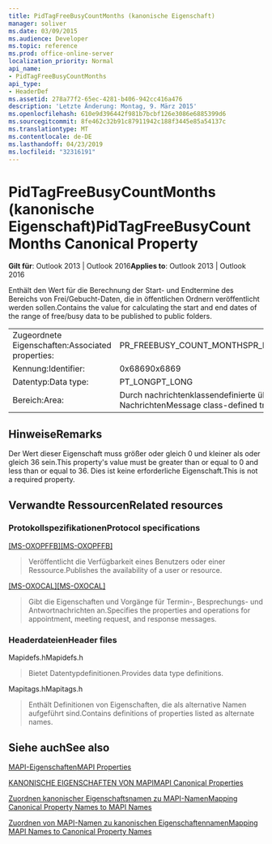```yaml
---
title: PidTagFreeBusyCountMonths (kanonische Eigenschaft)
manager: soliver
ms.date: 03/09/2015
ms.audience: Developer
ms.topic: reference
ms.prod: office-online-server
localization_priority: Normal
api_name:
- PidTagFreeBusyCountMonths
api_type:
- HeaderDef
ms.assetid: 278a77f2-65ec-4281-b406-942cc416a476
description: 'Letzte Änderung: Montag, 9. März 2015'
ms.openlocfilehash: 610e9d396442f981b7bcbf126e3086e6885399d6
ms.sourcegitcommit: 8fe462c32b91c87911942c188f3445e85a54137c
ms.translationtype: MT
ms.contentlocale: de-DE
ms.lasthandoff: 04/23/2019
ms.locfileid: "32316191"
---
```

# <a name="pidtagfreebusycountmonths-canonical-property"></a><span data-ttu-id="08136-103">PidTagFreeBusyCountMonths (kanonische Eigenschaft)</span><span class="sxs-lookup"><span data-stu-id="08136-103">PidTagFreeBusyCountMonths Canonical Property</span></span>

  
  
<span data-ttu-id="08136-104">**Gilt für**: Outlook 2013 | Outlook 2016</span><span class="sxs-lookup"><span data-stu-id="08136-104">**Applies to**: Outlook 2013 | Outlook 2016</span></span> 
  
<span data-ttu-id="08136-105">Enthält den Wert für die Berechnung der Start- und Endtermine des Bereichs von Frei/Gebucht-Daten, die in öffentlichen Ordnern veröffentlicht werden sollen.</span><span class="sxs-lookup"><span data-stu-id="08136-105">Contains the value for calculating the start and end dates of the range of free/busy data to be published to public folders.</span></span>
  
|||
|:-----|:-----|
|<span data-ttu-id="08136-106">Zugeordnete Eigenschaften:</span><span class="sxs-lookup"><span data-stu-id="08136-106">Associated properties:</span></span>  <br/> |<span data-ttu-id="08136-107">PR_FREEBUSY_COUNT_MONTHS</span><span class="sxs-lookup"><span data-stu-id="08136-107">PR_FREEBUSY_COUNT_MONTHS</span></span>  <br/> |
|<span data-ttu-id="08136-108">Kennung:</span><span class="sxs-lookup"><span data-stu-id="08136-108">Identifier:</span></span>  <br/> |<span data-ttu-id="08136-109">0x6869</span><span class="sxs-lookup"><span data-stu-id="08136-109">0x6869</span></span>  <br/> |
|<span data-ttu-id="08136-110">Datentyp:</span><span class="sxs-lookup"><span data-stu-id="08136-110">Data type:</span></span>  <br/> |<span data-ttu-id="08136-111">PT_LONG</span><span class="sxs-lookup"><span data-stu-id="08136-111">PT_LONG</span></span>  <br/> |
|<span data-ttu-id="08136-112">Bereich:</span><span class="sxs-lookup"><span data-stu-id="08136-112">Area:</span></span>  <br/> |<span data-ttu-id="08136-113">Durch nachrichtenklassendefinierte übertragungsfähige Nachrichten</span><span class="sxs-lookup"><span data-stu-id="08136-113">Message class-defined transmittable</span></span>  <br/> |
   
## <a name="remarks"></a><span data-ttu-id="08136-114">Hinweise</span><span class="sxs-lookup"><span data-stu-id="08136-114">Remarks</span></span>

<span data-ttu-id="08136-115">Der Wert dieser Eigenschaft muss größer oder gleich 0 und kleiner als oder gleich 36 sein.</span><span class="sxs-lookup"><span data-stu-id="08136-115">This property's value must be greater than or equal to 0 and less than or equal to 36.</span></span> <span data-ttu-id="08136-116">Dies ist keine erforderliche Eigenschaft.</span><span class="sxs-lookup"><span data-stu-id="08136-116">This is not a required property.</span></span>
  
## <a name="related-resources"></a><span data-ttu-id="08136-117">Verwandte Ressourcen</span><span class="sxs-lookup"><span data-stu-id="08136-117">Related resources</span></span>

### <a name="protocol-specifications"></a><span data-ttu-id="08136-118">Protokollspezifikationen</span><span class="sxs-lookup"><span data-stu-id="08136-118">Protocol specifications</span></span>

<span data-ttu-id="08136-119">[[MS-OXOPFFB]](https://msdn.microsoft.com/library/1a527299-7211-4d27-a74c-b69bd0746320%28Office.15%29.aspx)</span><span class="sxs-lookup"><span data-stu-id="08136-119">[[MS-OXOPFFB]](https://msdn.microsoft.com/library/1a527299-7211-4d27-a74c-b69bd0746320%28Office.15%29.aspx)</span></span>
  
> <span data-ttu-id="08136-120">Veröffentlicht die Verfügbarkeit eines Benutzers oder einer Ressource.</span><span class="sxs-lookup"><span data-stu-id="08136-120">Publishes the availability of a user or resource.</span></span>
    
<span data-ttu-id="08136-121">[[MS-OXOCAL]](https://msdn.microsoft.com/library/09861fde-c8e4-4028-9346-e7c214cfdba1%28Office.15%29.aspx)</span><span class="sxs-lookup"><span data-stu-id="08136-121">[[MS-OXOCAL]](https://msdn.microsoft.com/library/09861fde-c8e4-4028-9346-e7c214cfdba1%28Office.15%29.aspx)</span></span>
  
> <span data-ttu-id="08136-122">Gibt die Eigenschaften und Vorgänge für Termin-, Besprechungs- und Antwortnachrichten an.</span><span class="sxs-lookup"><span data-stu-id="08136-122">Specifies the properties and operations for appointment, meeting request, and response messages.</span></span>
    
### <a name="header-files"></a><span data-ttu-id="08136-123">Headerdateien</span><span class="sxs-lookup"><span data-stu-id="08136-123">Header files</span></span>

<span data-ttu-id="08136-124">Mapidefs.h</span><span class="sxs-lookup"><span data-stu-id="08136-124">Mapidefs.h</span></span>
  
> <span data-ttu-id="08136-125">Bietet Datentypdefinitionen.</span><span class="sxs-lookup"><span data-stu-id="08136-125">Provides data type definitions.</span></span>
    
<span data-ttu-id="08136-126">Mapitags.h</span><span class="sxs-lookup"><span data-stu-id="08136-126">Mapitags.h</span></span>
  
> <span data-ttu-id="08136-127">Enthält Definitionen von Eigenschaften, die als alternative Namen aufgeführt sind.</span><span class="sxs-lookup"><span data-stu-id="08136-127">Contains definitions of properties listed as alternate names.</span></span>
    
## <a name="see-also"></a><span data-ttu-id="08136-128">Siehe auch</span><span class="sxs-lookup"><span data-stu-id="08136-128">See also</span></span>



[<span data-ttu-id="08136-129">MAPI-Eigenschaften</span><span class="sxs-lookup"><span data-stu-id="08136-129">MAPI Properties</span></span>](mapi-properties.md)
  
[<span data-ttu-id="08136-130">KANONISCHE EIGENSCHAFTEN VON MAPI</span><span class="sxs-lookup"><span data-stu-id="08136-130">MAPI Canonical Properties</span></span>](mapi-canonical-properties.md)
  
[<span data-ttu-id="08136-131">Zuordnen kanonischer Eigenschaftsnamen zu MAPI-Namen</span><span class="sxs-lookup"><span data-stu-id="08136-131">Mapping Canonical Property Names to MAPI Names</span></span>](mapping-canonical-property-names-to-mapi-names.md)
  
[<span data-ttu-id="08136-132">Zuordnen von MAPI-Namen zu kanonischen Eigenschaftennamen</span><span class="sxs-lookup"><span data-stu-id="08136-132">Mapping MAPI Names to Canonical Property Names</span></span>](mapping-mapi-names-to-canonical-property-names.md)

